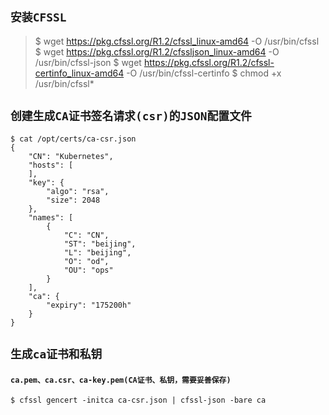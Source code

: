 ## `安装CFSSL`

> $ wget https://pkg.cfssl.org/R1.2/cfssl_linux-amd64 -O /usr/bin/cfssl
> $ wget https://pkg.cfssl.org/R1.2/cfssljson_linux-amd64 -O /usr/bin/cfssl-json
> $ wget https://pkg.cfssl.org/R1.2/cfssl-certinfo_linux-amd64 -O /usr/bin/cfssl-certinfo
> $ chmod +x /usr/bin/cfssl*


## `创建生成CA证书签名请求(csr)的JSON配置文件`
```
$ cat /opt/certs/ca-csr.json
{
    "CN": "Kubernetes",
    "hosts": [
    ],
    "key": {
        "algo": "rsa",
        "size": 2048
    },
    "names": [
        {
            "C": "CN",
            "ST": "beijing",
            "L": "beijing",
            "O": "od",
            "OU": "ops"
        }
    ],
    "ca": {
        "expiry": "175200h"
    }
}
```

## `生成ca证书和私钥`
#### `ca.pem、ca.csr、ca-key.pem(CA证书、私钥，需要妥善保存)`
```
$ cfssl gencert -initca ca-csr.json | cfssl-json -bare ca
```
